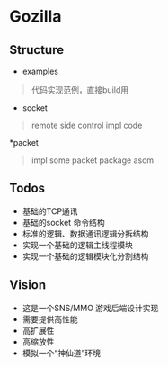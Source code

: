 Gozilla
=======

## Structure
* examples

> 代码实现范例，直接build用

* socket

> remote side control impl code

*packet

> impl some packet package asom


## Todos
* 基础的TCP通讯 
* 基础的socket 命令结构 
* 标准的逻辑、数据通讯逻辑分拆结构
* 实现一个基础的逻辑主线程模块
* 实现一个基础的逻辑模块化分割结构


## Vision
* 这是一个SNS/MMO 游戏后端设计实现
* 需要提供高性能
* 高扩展性
* 高缩放性
* 模拟一个“神仙道”环境
